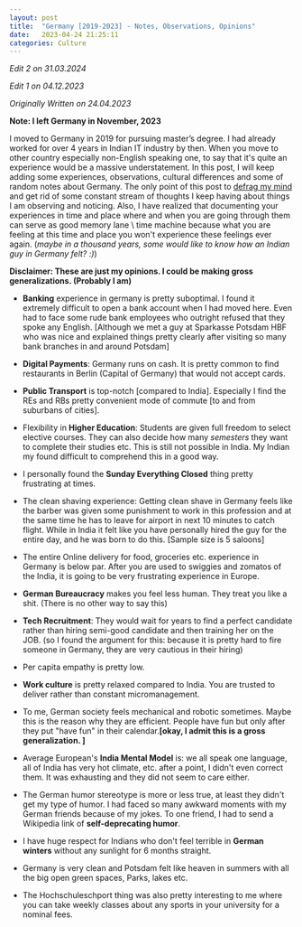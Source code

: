 ```yaml
---
layout: post
title:  "Germany [2019-2023] - Notes, Observations, Opinions"
date:   2023-04-24 21:25:11
categories: Culture 
---
```


*Edit 2 on 31.03.2024*

*Edit 1 on 04.12.2023*

*Originally Written on 24.04.2023*


**Note: I left Germany in November, 2023**

I moved to Germany in 2019 for pursuing master’s degree. I had already worked for over 4 years in Indian IT industry by then. When you move to other country especially non-English speaking one, to say that it's quite an experience would be a massive understatement.
 In this post, I will keep adding some experiences, observations, cultural differences and some of random notes about Germany. The only point of this post to [defrag my mind](https://invertedpassion.com/writing-is-defragging-brain/) and get rid of some constant stream of thoughts I keep having about things I am observing and noticing. Also, I have realized that documenting your experiences in time and place where and when you are going through them can serve as good memory lane \ time machine because what you are feeling at this time and place you won't experience these feelings ever again. (*maybe in a thousand years, some would like to know how an Indian guy in Germany felt? :)*)

**Disclaimer: These are just my opinions. I could be making gross generalizations. (Probably I am)**

* **Banking** experience in germany is pretty suboptimal. I found it extremely difficult to open a bank account when I had moved here. Even had to face some rude bank employees who outright refused that they spoke any English. [Although we met a guy at Sparkasse Potsdam HBF who was nice and explained things pretty clearly after visiting so many bank branches in and around Potsdam]

* **Digital Payments**: Germany runs on cash. It is pretty common to find restaurants in Berlin (Capital of Germany) that would not accept cards.

* **Public Transport** is top-notch [compared to India]. Especially I find the REs and RBs pretty convenient mode of commute [to and from suburbans of cities].

* Flexibility in **Higher Education**: Students are given full freedom to select elective courses. They can also decide how many *semesters* they want to complete their studies etc. This is still not possible in India. My Indian my found difficult to comprehend this in a good way.

* I personally found the **Sunday Everything Closed** thing pretty frustrating at times. 

* The clean shaving experience: Getting clean shave in Germany feels like the barber was given some punishment to work in this profession and at the same time he has to leave for airport in next 10 minutes to catch flight. While in India it felt like you have personally hired the guy for the entire day, and he was born to do this. [Sample size is 5 saloons]

* The entire Online delivery for food, groceries etc. experience in Germany is below par. After you are used to swiggies and zomatos of the India, it is going to be very frustrating experience in Europe.

* **German Bureaucracy** makes you feel less human. They treat you like a shit. (There is no other way to say this)  

* **Tech Recruitment**: They would wait for years to find a perfect candidate rather than hiring semi-good candidate and then training her on the JOB. (so I found the argument for this: because it is pretty hard to fire someone in Germany, they are very cautious in their hiring)

* Per capita empathy is pretty low.

* **Work culture** is pretty relaxed compared to India. You are trusted to deliver rather than constant micromanagement.

* To me, German society feels mechanical and robotic sometimes. Maybe this is the reason why they are efficient.  People have fun but only after they put "have fun" in their calendar.**[okay, I admit this is a gross generalization. ]**

* Average European's **India Mental Model** is: we all speak one language, all of India has very hot climate, etc. after a point, I didn't even correct them. It was exhausting and they did not seem to care either.

* The German humor stereotype is more or less true, at least they didn't get my type of humor. I had faced so many awkward moments with my German friends because of my jokes. To one friend, I had to send a Wikipedia link of **self-deprecating humor**. 
* I have huge respect for Indians who don't feel terrible in **German winters** without any sunlight for 6 months straight. 

* Germany is very clean and Potsdam felt like heaven in summers with all the big open green spaces, Parks, lakes etc. 

* The Hochschuleschport thing was also pretty interesting to me where you can take weekly classes about any sports in your university for a nominal fees.


